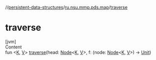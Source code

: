 //[persistent-data-structures](../index.md)/[ru.nsu.mmp.pds.map](index.md)/[traverse](traverse.md)



# traverse  
[jvm]  
Content  
fun <[K](traverse.md), [V](traverse.md)> [traverse](traverse.md)(head: [Node](-node/index.md)<[K](traverse.md), [V](traverse.md)>, f: (node: [Node](-node/index.md)<[K](traverse.md), [V](traverse.md)>) -> [Unit](https://kotlinlang.org/api/latest/jvm/stdlib/kotlin/-unit/index.html))  



